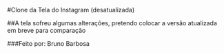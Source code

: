 #Clone da Tela do Instagram (desatualizada)

##A tela sofreu algumas alterações, pretendo colocar a versão atualizada em breve para comparação

###Feito por: Bruno Barbosa
